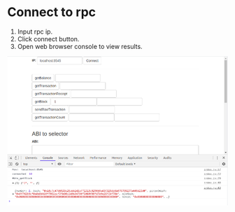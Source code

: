 # Connect to rpc

1. Input rpc ip.
2. Click connect button.
3. Open web browser console to view results.

![Screen image](./screen.png)
